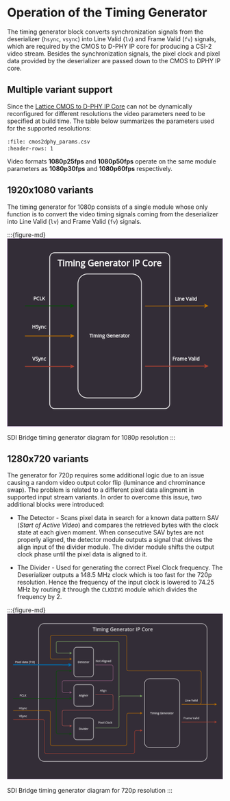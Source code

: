 # Operation of the Timing Generator

The timing generator block converts synchronization signals from the deserializer (`hsync`, `vsync`) into Line Valid (`lv`) and Frame Valid (`fv`) signals, which are required by the CMOS to D-PHY IP core for producing a CSI-2 video stream.
Besides the synchronization signals, the pixel clock and pixel data provided by the deserializer are passed down to the CMOS to DPHY IP core. 

## Multiple variant support

Since the [Lattice CMOS to D-PHY IP Core](https://www.latticesemi.com/en/Products/DesignSoftwareAndIP/IntellectualProperty/IPCore/IPCores04/CMOStoMIPICSI2InterfaceBridge) can not be dynamically reconfigured for different resolutions the video parameters need to be specified at build time.
The table below summarizes the parameters used for the supported resolutions:

```{csv-table}
:file: cmos2dphy_params.csv
:header-rows: 1
```

Video formats **1080p25fps** and **1080p50fps** operate on the same module parameters as **1080p30fps** and **1080p60fps** respectively.

## 1920x1080 variants

The timing generator for 1080p consists of a single module whose only function is to convert the video timing signals coming from the deserializer into Line Valid (`lv`) and Frame Valid (`fv`) signals.

:::{figure-md}
![SDI Bridge timing generator diagram for 1080p resolution](img/SDI_block_timing_1080.png)

SDI Bridge timing generator diagram for 1080p resolution
:::

## 1280x720 variants

The generator for 720p requires some additional logic due to an issue causing a random video output color flip (luminance and chrominance swap).
The problem is related to a different pixel data alingment in supported input stream variants.
In order to overcome this issue, two additional blocks were introduced:

* The Detector - Scans pixel data in search for a known data pattern SAV (*Start of Active Video*) and compares the retrieved bytes with the clock state at each given moment.
When consecutive SAV bytes are not properly aligned, the detector module outputs a signal that drives the align input of the divider module. The divider module shifts the output clock phase until the pixel data is aligned to it.

* The Divider - Used for generating the correct Pixel Clock frequency.
The Deserializer outputs a 148.5 MHz clock which is too fast for the 720p resolution.
Hence the frequency of the input clock is lowered to 74.25 MHz by routing it through the `CLKDIVG` module which divides the frequency by 2.

:::{figure-md}
![SDI Bridge timing generator diagram for 720p resolution](img/SDI_block_timing_720.png)

SDI Bridge timing generator diagram for 720p resolution
:::
